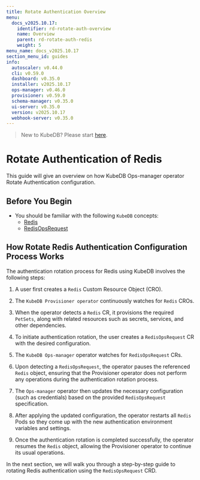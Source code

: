 ```yaml
---
title: Rotate Authentication Overview
menu:
  docs_v2025.10.17:
    identifier: rd-rotate-auth-overview
    name: Overview
    parent: rd-rotate-auth-redis
    weight: 5
menu_name: docs_v2025.10.17
section_menu_id: guides
info:
  autoscaler: v0.44.0
  cli: v0.59.0
  dashboard: v0.35.0
  installer: v2025.10.17
  ops-manager: v0.46.0
  provisioner: v0.59.0
  schema-manager: v0.35.0
  ui-server: v0.35.0
  version: v2025.10.17
  webhook-server: v0.35.0
---
```


> New to KubeDB? Please start [here](/docs/v2025.10.17/README).

# Rotate Authentication of Redis

This guide will give an overview on how KubeDB Ops-manager operator Rotate Authentication configuration.

## Before You Begin

- You should be familiar with the following `KubeDB` concepts:
    - [Redis](/docs/v2025.10.17/guides/redis/concepts/redis)
    - [RedisOpsRequest](/docs/v2025.10.17/guides/redis/concepts/redisopsrequest)

## How Rotate Redis Authentication Configuration Process Works

[//]: # (The following diagram shows how KubeDB Ops-manager operator Rotate Authentication of a `Redis`. Open the image in a new tab to see the enlarged version.)

[//]: # ()
[//]: # (<figure align="center">)

[//]: # (  <img alt="Rotate Authentication process of Redis" src="/docs/v2025.10.17/images/day-2-operation/Redis/kf-rotate-auth.svg">)

[//]: # (<figcaption align="center">Fig: Rotate Auth process of Redis</figcaption>)

[//]: # (</figure>)

The authentication rotation process for Redis using KubeDB involves the following steps:

1. A user first creates a `Redis` Custom Resource Object (CRO).

2. The `KubeDB Provisioner operator` continuously watches for `Redis` CROs.

3. When the operator detects a `Redis` CR, it provisions the required `PetSets`, along with related resources such as secrets, services, and other dependencies.

4. To initiate authentication rotation, the user creates a `RedisOpsRequest` CR with the desired configuration.

5. The `KubeDB Ops-manager` operator watches for `RedisOpsRequest` CRs.

6. Upon detecting a `RedisOpsRequest`, the operator pauses the referenced `Redis` object, ensuring that the Provisioner
   operator does not perform any operations during the authentication rotation process.

7. The `Ops-manager` operator then updates the necessary configuration (such as credentials) based on the provided `RedisOpsRequest` specification.

8. After applying the updated configuration, the operator restarts all `Redis` Pods so they come up with the new authentication environment variables and settings.

9. Once the authentication rotation is completed successfully, the operator resumes the `Redis` object, allowing the Provisioner operator to continue its usual operations.

In the next section, we will walk you through a step-by-step guide to rotating Redis authentication using the `RedisOpsRequest` CRD.
